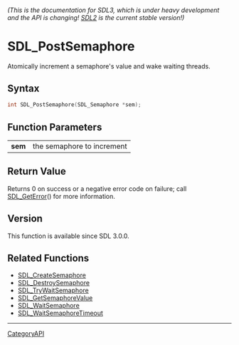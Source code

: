 ###### (This is the documentation for SDL3, which is under heavy development and the API is changing! [SDL2](https://wiki.libsdl.org/SDL2/) is the current stable version!)
# SDL_PostSemaphore

Atomically increment a semaphore's value and wake waiting threads.

## Syntax

```c
int SDL_PostSemaphore(SDL_Semaphore *sem);

```

## Function Parameters

|             |                            |
| ----------- | -------------------------- |
| **sem**     | the semaphore to increment |

## Return Value

Returns 0 on success or a negative error code on failure; call
[SDL_GetError](SDL_GetError.md)() for more information.

## Version

This function is available since SDL 3.0.0.

## Related Functions

* [SDL_CreateSemaphore](SDL_CreateSemaphore.md)
* [SDL_DestroySemaphore](SDL_DestroySemaphore.md)
* [SDL_TryWaitSemaphore](SDL_TryWaitSemaphore.md)
* [SDL_GetSemaphoreValue](SDL_GetSemaphoreValue.md)
* [SDL_WaitSemaphore](SDL_WaitSemaphore.md)
* [SDL_WaitSemaphoreTimeout](SDL_WaitSemaphoreTimeout.md)

----
[CategoryAPI](CategoryAPI.md)
